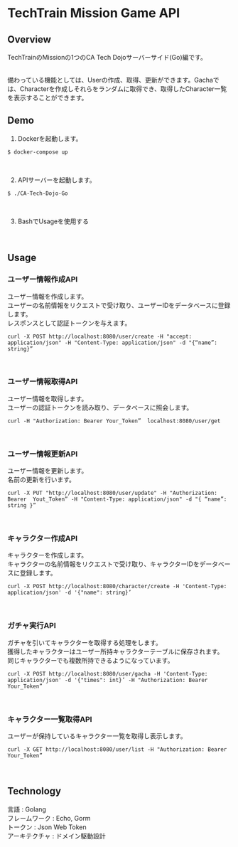 # TechTrain Mission Game API
## Overview
TechTrainのMissionの1つのCA Tech Dojoサーバーサイド(Go)編です。  
</br>

備わっている機能としては、Userの作成、取得、更新ができます。Gachaでは、Characterを作成しそれらをランダムに取得でき、取得したCharacter一覧を表示することができます。
</br>

## Demo
1. Dockerを起動します。
```
$ docker-compose up
```
</br>

2. APIサーバーを起動します。
```
$ ./CA-Tech-Dojo-Go
```
</br>

3. BashでUsageを使用する
</br>

## Usage
### ユーザー情報作成API
ユーザー情報を作成します。  
ユーザーの名前情報をリクエストで受け取り、ユーザーIDをデータベースに登録します。  
レスポンスとして認証トークンを与えます。
```
curl -X POST http://localhost:8080/user/create -H "accept: application/json" -H "Content-Type: application/json" -d "{“name”: string}”
```
</br>

### ユーザー情報取得API
ユーザー情報を取得します。  
ユーザーの認証トークンを読み取り、データベースに照会します。  
```
curl -H "Authorization: Bearer Your_Token”  localhost:8080/user/get
```
</br>

### ユーザー情報更新API
ユーザー情報を更新します。  
名前の更新を行います。  
```
curl -X PUT "http://localhost:8080/user/update" -H "Authorization: Bearer  Yout_Token” -H "Content-Type: application/json" -d "{ “name”: string }”
```
</br>

### キャラクター作成API
キャラクターを作成します。  
キャラクターの名前情報をリクエストで受け取り、キャラクターIDをデータベースに登録します。
```
curl -X POST http://localhost:8080/character/create -H 'Content-Type: application/json' -d '{"name": string}’
```
</br>

### ガチャ実行API
ガチャを引いてキャラクターを取得する処理をします。  
獲得したキャラクターはユーザー所持キャラクターテーブルに保存されます。  
同じキャラクターでも複数所持できるようになっています。  
```
curl -X POST http://localhost:8080/user/gacha -H 'Content-Type: application/json' -d '{"times": int}’ -H "Authorization: Bearer Your_Token”
```
</br>

### キャラクター一覧取得API
ユーザーが保持しているキャラクター一覧を取得し表示します。
```
curl -X GET http://localhost:8080/user/list -H "Authorization: Bearer Your_Token”
```
</br>

## Technology
言語 : Golang  
フレームワーク : Echo, Gorm  
トークン : Json Web Token  
アーキテクチャ : ドメイン駆動設計